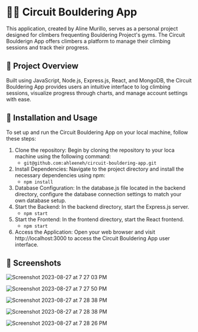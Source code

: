 # 🧗‍♀️ Circuit Bouldering App
This application, created by Aline Murillo, serves as a personal project designed for climbers frequenting Bouldering Project's gyms. The Circuit Boulderign App offers climbers a platform to manage their climbing sessions and track their progress.

## 📄 Project Overview
Built using JavaScript, Node.js, Express.js, React, and MongoDB, the Circuit Bouldering App provides users an intuitive interface to log climbing sessions, visualize progress through charts, and manage account settings with ease.

## 🔧 Installation and Usage
To set up and run the Circuit Bouldering App on your local machine, follow these steps:

1. Clone the repository: Begin by cloning the repository to your loca machine using the following command:
   - ```git@github.com:ahleeneh/circuit-bouldering-app.git```
2. Install Dependencies: Navigate to the project directory and install the necessary dependencies using npm:
   - ```npm install```
3. Database Configuration: In the database.js file located in the backend directory, configure the database connection settings to match your own database setup.
4. Start the Backend: In the backend directory, start the Express.js server.
   - ```npm start```
5. Start the Frontend: In the frontend directory, start the React frontend.
   - ```npm start```
6. Access the Application: Open your web browser and visit http://localhost:3000 to access the Circuit Bouldering App user interface.   

## 📸 Screenshots
![Screenshot 2023-08-27 at 7 27 03 PM](https://github.com/ahleeneh/circuit-bouldering-app/assets/107948221/2cae5295-65a4-4047-87b8-1e55e9a01d05)

![Screenshot 2023-08-27 at 7 27 50 PM](https://github.com/ahleeneh/circuit-bouldering-app/assets/107948221/46924e8e-cbf3-474c-915c-e40bbb754278)

![Screenshot 2023-08-27 at 7 28 38 PM](https://github.com/ahleeneh/circuit-bouldering-app/assets/107948221/2ec4f661-c067-4539-b86d-2031397a6ce8)

![Screenshot 2023-08-27 at 7 28 38 PM](https://github.com/ahleeneh/circuit-bouldering-app/assets/107948221/b2345689-3be9-4466-9781-9853ee21699c)

![Screenshot 2023-08-27 at 7 28 26 PM](https://github.com/ahleeneh/circuit-bouldering-app/assets/107948221/6567707a-7906-48ca-9c8b-9f9fbb5a34e4)
